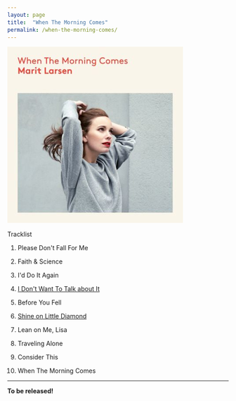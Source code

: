```yaml
---
layout: page
title:  "When The Morning Comes"
permalink: /when-the-morning-comes/
---
```

<div class="float">
<a href="/images/covers/when-the-morning-comes.jpg" target="_blank"><img src="/images/covers/thumbnail/when-the-morning-comes.jpg" alt="When The Morning Comes album cover" /></a>
</div>

Tracklist

 01. Please Don't Fall For Me

 02. Faith & Science

 03. I'd Do It Again

 04. [I Don't Want To Talk about It](/when-the-morning-comes/I-Dont-Want-To-Talk-about-It.html)

 05. Before You Fell

 06. [Shine on Little Diamond](/when-the-morning-comes/Shine-On-Little-Diamond.html)

 07. Lean on Me, Lisa

 08. Traveling Alone

 09. Consider This

 10. When The Morning Comes

 <div class="clean"><hr /></div>

 **To be released!**
